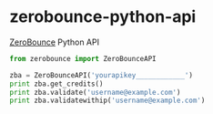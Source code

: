 # zerobounce-python-api

[ZeroBounce](https://zerobounce.net "Zerobounce Homepage") Python API


```python
from zerobounce import ZeroBounceAPI

zba = ZeroBounceAPI('yourapikey____________')
print zba.get_credits()
print zba.validate('username@example.com')
print zba.validatewithip('username@example.com')
```

